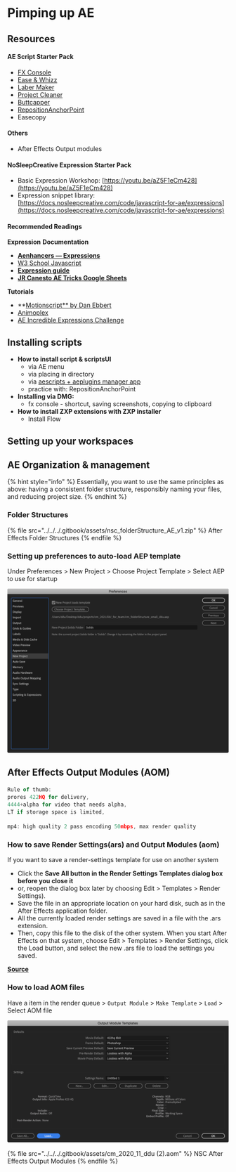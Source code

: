 # Pimping up AE

## Resources

#### AE Script Starter Pack

* [FX Console](https://www.videocopilot.net/blog/2018/05/fx-console-updated-to-v1-0-3/)
* [Ease & Whizz](https://aescripts.com/ease-and-wizz/)
* [Laber Maker](https://aescripts.com/label-maker/)
* [Project Cleaner](https://aescripts.com/project-cleaner/)
* [Buttcapper](https://www.battleaxe.co/downloads)
* [RepositionAnchorPoint](https://aescripts.com/repositionanchorpoint/)
* Easecopy

#### Others

* After Effects Output modules

#### NoSleepCreative Expression Starter Pack

* Basic Expression Workshop: [https://youtu.be/aZ5F1eCm428](https://youtu.be/aZ5F1eCm428)
* Expression snippet library: [https://docs.nosleepcreative.com/code/javascript-for-ae/expressions](https://docs.nosleepcreative.com/code/javascript-for-ae/expressions)

#### Recommended Readings

**Expression** **Documentation**

* [**Aenhancers — Expressions**](http://expressions.aenhancers.com/)
* [W3 School Javascript](https://www.w3schools.com/js/js\_object\_definition.asp)
* [**Expression guide**](https://readthedocs.org/projects/after-effects-expressions-guide/downloads/pdf/latest/)
* [**JR Canesto AE Tricks Google Sheets**](https://docs.google.com/spreadsheets/d/1a3ArTUHAJwVi-ObZofvz6IfrKbSGSENlaTIRTs8pAJU/edit#gid=0)

**Tutorials**

* \*\*[Motionscript\*\* by Dan Ebbert](http://www.motionscript.com/)
* [Animoplex](https://www.youtube.com/channel/UCbfz\_keteqaKbpiRiS95Dqg)
* [AE Incredible Expressions Challenge](https://www.youtube.com/playlist?list=PLZAr8tT8TcsRj62nIO7ILCMitj5RKjsMf)

## Installing scripts

* **How to install script & scriptsUI**
  * via AE menu
  * via placing in directory&#x20;
  * via [aescripts + aeplugins manager app](https://aescripts.com/learn/aescripts-aeplugins-manager-app/)
  * practice with:  RepositionAnchorPoint
* **Installing via DMG:**&#x20;
  * fx console - shortcut, saving screenshots, copying to clipboard
* **How to install ZXP extensions with ZXP installer**
  * Install Flow

## Setting up your workspaces



## AE Organization & management

{% hint style="info" %}
Essentially, you want to use the same principles as above: having a consistent folder structure, responsibly naming your files, and reducing project size.
{% endhint %}

### Folder Structures

{% file src="../../../.gitbook/assets/nsc_folderStructure_AE_v1.zip" %}
After Effects Folder Structures
{% endfile %}

### Setting up preferences to auto-load AEP template&#x20;

Under Preferences > New Project  > Choose Project Template > Select AEP to use for startup

![](<../../../.gitbook/assets/image (2).png>)

## After Effects Output Modules (AOM)

```javascript
Rule of thumb: 
prores 422HQ for delivery, 
4444+alpha for video that needs alpha, 
LT if storage space is limited,

mp4: high quality 2 pass encoding 50mbps, max render quality
```

### How to save Render Settings(ars) and Output Modules (aom)

If you want to save a render-settings template for use on another system

* Click the **Save All button in the Render Settings Templates dialog box before you close it**&#x20;
* or, reopen the dialog box later by choosing Edit > Templates > Render Settings).&#x20;
* Save the file in an appropriate location on your hard disk, such as in the After Effects application folder.&#x20;
* All the currently loaded render settings are saved in a file with the .ars extension.&#x20;
* Then, copy this file to the disk of the other system. When you start After Effects on that system, choose Edit > Templates > Render Settings, click the Load button, and select the new .ars file to load the settings you saved.

[**Source**](https://forums.creativecow.net/docs/forums/post.php?forumid=2\&postid=1040525\&univpostid=1040525\&pview=t)

### How to load AOM files

Have a item in the render queue > `Output Module` > `Make Template` > `Load` > Select AOM file

![](<../../../.gitbook/assets/image (15).png>)

{% file src="../../../.gitbook/assets/cm_2020_11_ddu (2).aom" %}
NSC After Effects Output Modules
{% endfile %}

##
